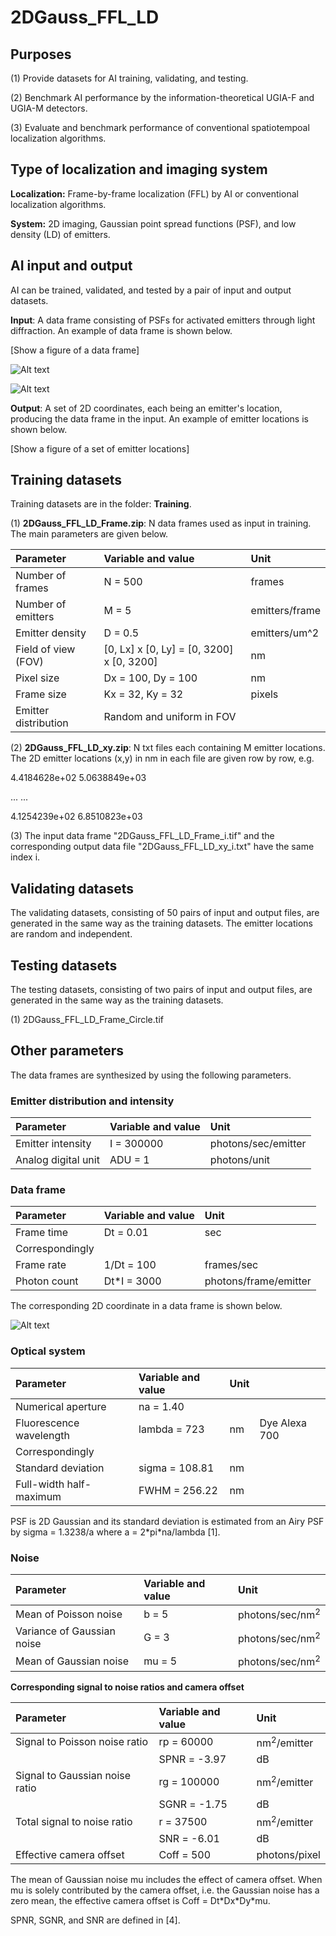 # 2DGauss_FFL_LD

## Purposes
(1) Provide datasets for AI training, validating, and testing.

(2) Benchmark AI performance by the information-theoretical UGIA-F and UGIA-M detectors.

(3) Evaluate and benchmark performance of conventional spatiotempoal localization algorithms. 

## Type of localization and imaging system
**Localization:** Frame-by-frame localization (FFL) by AI or conventional localization algorithms. 

**System:** 2D imaging, Gaussian point spread functions (PSF), and low density (LD) of emitters. 

## AI input and output
AI can be trained, validated, and tested by a pair of input and output datasets. 

**Input**: A data frame consisting of PSFs for activated emitters through light diffraction. An example of data frame is shown below. 

[Show a figure of a data frame]

![Alt text](https://github.com/SunCCNY/NAIRR-SMLM/blob/main/2DGauss_FFL_LD/Codes/FigFrame.svg)

![Alt text](https://github.com/SunCCNY/NAIRR-SMLM/blob/main/2DGauss_FFL_LD/Codes/FigFrame.tif)


**Output**: A set of 2D coordinates, each being an emitter's location, producing the data frame in the input. An example of emitter locations is shown below. 

[Show a figure of a set of emitter locations]

## Training datasets
Training datasets are in the folder: **Training**. 

(1) **2DGauss_FFL_LD_Frame.zip**: N data frames used as input in training. The main parameters are given below.
 
|Parameter |Variable and value| Unit|
|:-----|:-----|:-----|
|Number of frames |N = 500 |frames |
|Number of emitters |M = 5 |emitters/frame |
|Emitter density |D = 0.5|emitters/um^2|
|Field of view (FOV) |[0, Lx] x [0, Ly] = [0, 3200] x [0, 3200]|nm| 
|Pixel size |Dx = 100, Dy = 100|nm|
|Frame size |Kx = 32, Ky = 32 |pixels |
|Emitter distribution| Random and uniform in FOV| |

(2) **2DGauss_FFL_LD_xy.zip**: N txt files each containing M emitter locations. The 2D emitter locations (x,y) in nm in each file are given row by row, e.g.

4.4184628e+02   5.0638849e+03

... ...

4.1254239e+02   6.8510823e+03

(3) The input data frame "2DGauss_FFL_LD_Frame_i.tif" and the corresponding output data file "2DGauss_FFL_LD_xy_i.txt" have the same index i. 

## Validating datasets

The validating datasets, consisting of 50 pairs of input and output files, are generated in the same way as the training datasets. The emitter locations are random and independent.



## Testing datasets

The testing datasets, consisting of two pairs of input and output files, are generated in the same way as the training datasets. 

(1) 2DGauss_FFL_LD_Frame_Circle.tif







## Other parameters
The  data frames are synthesized by using the following parameters. 

### Emitter distribution and intensity 
|Parameter |Variable and value| Unit|
|:-----|:-----|:-----|
|Emitter intensity |I = 300000|photons/sec/emitter|
|Analog digital unit |ADU = 1|photons/unit|

### Data frame 
|Parameter |Variable and value| Unit|
|:-----|:-----|:-----|
|Frame time |Dt = 0.01|sec|
|Correspondingly | |
|Frame rate|1/Dt = 100|frames/sec|
|Photon count |Dt\*I = 3000|photons/frame/emitter|

The corresponding 2D coordinate in a data frame is shown below. 

![Alt text](https://github.com/SolnBenchmark/Benchmark/blob/master/2DGauss_SESF/Doc/FrameCoordinates.png)

### Optical system
|Parameter |Variable and value|Unit | |
|:-----|:-----|:-----|:-----|
|Numerical aperture |na = 1.40| | |
|Fluorescence wavelength |lambda = 723|nm|Dye Alexa 700 |
|Correspondingly| | | |
|Standard deviation |sigma = 108.81|nm| |
|Full-width half-maximum |FWHM = 256.22|nm| |

PSF is 2D Gaussian and its standard deviation is estimated from an Airy PSF by sigma = 1.3238/a where a = 2\*pi\*na/lambda [1]. 

### Noise 
|Parameter |Variable and value| Unit|
|:-----|:-----|:-----|
|Mean of Poisson noise |b = 5|photons/sec/nm<sup>2</sup>|
|Variance of Gaussian noise |G = 3|photons/sec/nm<sup>2</sup>| 
|Mean of Gaussian noise |mu = 5|photons/sec/nm<sup>2</sup>|

**Corresponding signal to noise ratios and camera offset**

|Parameter |Variable and value| Unit|
|:-----|:-----|:-----|
|Signal to Poisson noise ratio |rp = 60000|nm<sup>2</sup>/emitter|
|                             |SPNR = -3.97|dB|
|Signal to Gaussian noise ratio |rg = 100000|nm<sup>2</sup>/emitter|
|                             |SGNR = -1.75|dB|
|Total signal to noise ratio |r = 37500|nm<sup>2</sup>/emitter|
|                           |SNR = -6.01|dB|
|Effective camera offset |Coff = 500 |photons/pixel|

The mean of Gaussian noise mu includes the effect of camera offset. When mu is solely contributed by the camera offset, i.e. the Gaussian noise has a zero mean, the effective camera offset is Coff = Dt\*Dx\*Dy\*mu. 

SPNR, SGNR, and SNR are defined in [4]. 
